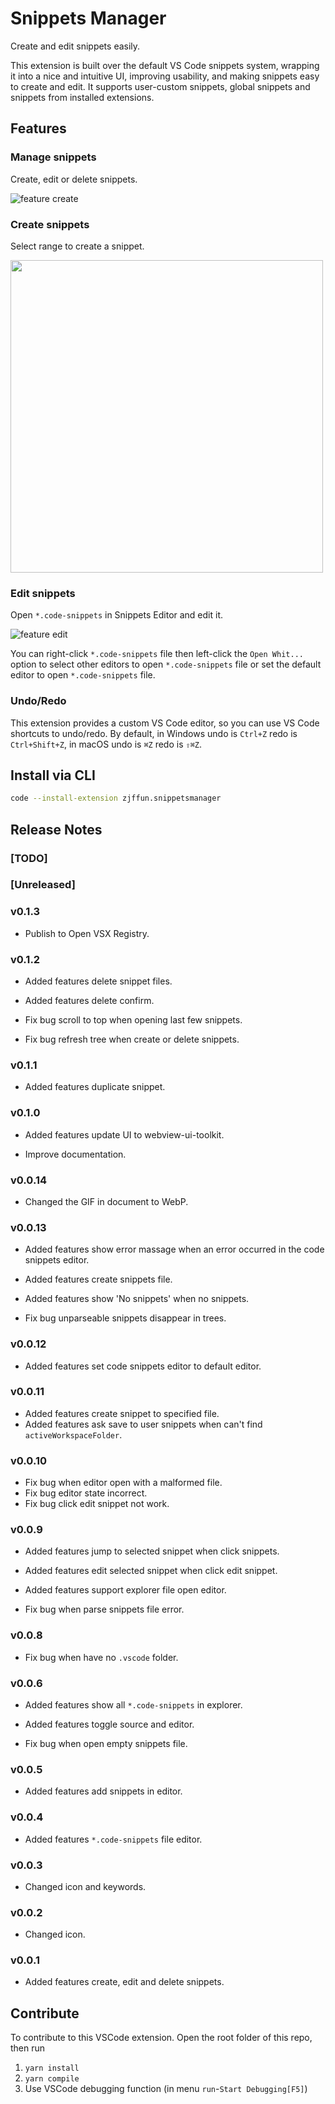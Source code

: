 # Snippets Manager

Create and edit snippets easily.

This extension is built over the default VS Code snippets system, wrapping it into a nice and intuitive UI, improving usability, and making snippets easy to create and edit. It supports user-custom snippets, global snippets and snippets from installed extensions.

## Features

### Manage snippets

Create, edit or delete snippets.

![feature create](images/manager.png)

### Create snippets

Select range to create a snippet.

<img src="images/create1.webp" width="500px">

### Edit snippets

Open `*.code-snippets` in Snippets Editor and edit it.

![feature edit](images/edit.webp)

You can right-click `*.code-snippets` file then left-click the `Open Whit...` option to select other editors to open `*.code-snippets` file or set the default editor to open `*.code-snippets` file.

### Undo/Redo

This extension provides a custom VS Code editor, so you can use VS Code shortcuts to undo/redo. By default, in Windows undo is `Ctrl+Z` redo is `Ctrl+Shift+Z`, in macOS undo is `⌘Z` redo is `⇧⌘Z`.

## Install via CLI

```bash
code --install-extension zjffun.snippetsmanager
```

## Release Notes

### [TODO]

### [Unreleased]

### v0.1.3

- Publish to Open VSX Registry.

### v0.1.2

- Added features delete snippet files.
- Added features delete confirm.

- Fix bug scroll to top when opening last few snippets.
- Fix bug refresh tree when create or delete snippets.

### v0.1.1

- Added features duplicate snippet.

### v0.1.0

- Added features update UI to webview-ui-toolkit.

- Improve documentation.

### v0.0.14

- Changed the GIF in document to WebP.

### v0.0.13

- Added features show error massage when an error occurred in the code snippets editor.
- Added features create snippets file.
- Added features show 'No snippets' when no snippets.

- Fix bug unparseable snippets disappear in trees.

### v0.0.12

- Added features set code snippets editor to default editor.

### v0.0.11

- Added features create snippet to specified file.
- Added features ask save to user snippets when can't find `activeWorkspaceFolder`.

### v0.0.10

- Fix bug when editor open with a malformed file.
- Fix bug editor state incorrect.
- Fix bug click edit snippet not work.

### v0.0.9

- Added features jump to selected snippet when click snippets.
- Added features edit selected snippet when click edit snippet.
- Added features support explorer file open editor.

- Fix bug when parse snippets file error.

### v0.0.8

- Fix bug when have no `.vscode` folder.

### v0.0.6

- Added features show all `*.code-snippets` in explorer.
- Added features toggle source and editor.

- Fix bug when open empty snippets file.

### v0.0.5

- Added features add snippets in editor.

### v0.0.4

- Added features `*.code-snippets` file editor.

### v0.0.3

- Changed icon and keywords.

### v0.0.2

- Changed icon.

### v0.0.1

- Added features create, edit and delete snippets.

## Contribute

To contribute to this VSCode extension. Open the root folder of this repo, then run

1. `yarn install`
2. `yarn compile`
3. Use VSCode debugging function (in menu `run`-`Start Debugging[F5]`)
